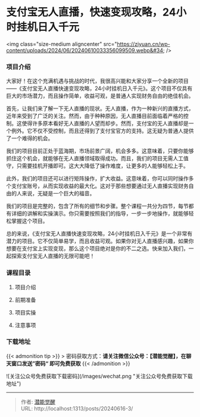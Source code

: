 # 支付宝无人直播，快速变现攻略，24小时挂机日入千元


&lt;img class=&#34;size-medium aligncenter&#34; src=&#34;https://ziyuan.cn/wp-content/uploads/2024/06/20240610033356099509.webp&#34; /&gt;

###  项目介绍

大家好！在这个充满机遇与挑战的时代，我很高兴能和大家分享一个全新的项目——《支付宝无人直播快速变现攻略，24小时挂机日入千元》。这个项目不仅具有巨大的市场潜力，而且操作简单，收益可观，是普通人实现财务自由的绝佳机会。

首先，让我们来了解一下无人直播的现状。无人直播，作为一种新兴的直播方式，近年来受到了广泛的关注。然而，由于种种原因，无人直播目前面临着严格的控制。这使得许多原本看好无人直播的人望而却步。然而，支付宝的无人直播却是一个例外。它不仅不受控制，而且还得到了支付宝官方的支持。这无疑为普通人提供了一个难得的机会。

我们的项目目前正处于蓝海期，市场前景广阔，机会多多。这意味着，只要你能够抓住这个机会，就能够在无人直播领域取得成功。而且，我们的项目无需人工值守，只需要挂机开播即可。这大大降低了操作难度，让更多的人能够轻松上手。

此外，我们的项目还可以进行矩阵操作，扩大收益。这意味着，你可以同时操作多个支付宝账号，从而实现收益的最大化。这对于那些想要通过无人直播实现财务自由的人来说，无疑是一个巨大的福音。

我们的项目是完整的，包含了所有的细节和步骤。整个课程一共分为四节，每节都有详细的讲解和实操演示。你只需要按照我们的指导，一步一步地操作，就能够轻松掌握这个项目。

总的来说，《支付宝无人直播快速变现攻略，24小时挂机日入千元》是一个非常有潜力的项目。它不仅简单易学，而且收益可观。如果你对无人直播感兴趣，如果你想要在支付宝上实现变现，那么这个项目绝对是你的不二之选。快来加入我们，一起探索支付宝无人直播的无限可能吧！


###  课程目录

 1. 项目介绍

 1. 前期准备

 1. 项目实操

 1. 注意事项



### 下载地址




{{&lt; admonition tip &gt;}}
&gt; 密码获取方式：**请关注微信公众号：【潜能觉醒】，在聊天窗口发送”密码“ 即可免费获取**
{{&lt; /admonition &gt;}}


![关注公众号免费获取下载密码](/images/wechat.png &#34;关注公众号免费获取下载地址&#34;)

---

> 作者: [潜能觉醒](/)  
> URL: http://localhost:1313/posts/20240616-3/  

